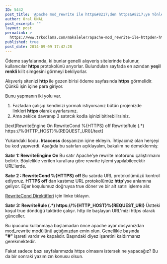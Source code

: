 ```yaml
---
ID: 5442
post_title: 'Apache mod_rewrite ile http&#8217;den https&#8217;ye Yönlendirme'
author: Oral ÜNAL
post_excerpt: ""
layout: post
permalink: >
  https://www.trkodlama.com/makaleler/apache-mod_rewrite-ile-httpden-httpsye-yonlendirme-5442.html
published: true
post_date: 2014-09-09 17:42:28
---
```

Ödeme sayfalarında, ki bunlar genelli alışveriş sitelerinde bulunur, kullanıcılar <strong>https </strong>protokolünü arıyorlar. Bulunduları sayfada en azından <b>yeşil renkli </b>kilit simgesini görmeyi bekliyorlar.

Alışveriş sitenizi <strong>http </strong>ile gezen birisi ödeme sayfasında <strong>https</strong> görmelidir. Çünkü işin içine para giriyor.

Bunu yapmanın iki yolu var.
<ol>
	<li>Fazladan çalışıp kendinizi yormak istiyorsanız bütün projenizde linkleri <strong>https </strong>olarak ayarlarsınız.</li>
	<li>Ama zekice davranıp 3 satırcık kodla işinizi bitirebilirsiniz.</li>
</ol>

[text]RewriteEngine On
RewriteCond %{HTTPS} off
RewriteRule (.*) https://%{HTTP_HOST}%{REQUEST_URI}[/text]


Yukarıdaki kodu <strong>.htaccess</strong> dosyanızın içine ekleyin. İhtiyacınız olan herşeyi bu kod yapıverdi. Aşağıda bu satırları açıklayalım, bakalım ne demeklermiş:

<strong>Satır 1: </strong><strong>RewriteEngine On
</strong>Bu satır Apache'ye rewrite motorunu çalıştırmaını belirtir. Böylelikle verilen kurallara göre rewrite işlemi yapılabilecektir URL'lerde.

<strong>Satır 2 : RewriteCond %{HTTPS} off
</strong>Bu satırda URL protokolümüzü kontrol ediyoruz. <strong>HTTPS off</strong>'dan kastımız URL protokolümüz <strong>http</strong>'yse anlamına geliyor. Eğer koşulumuz doğruysa true döner ve bir alt satırı işleme alır.

<a title="Apache Mod rewrite" href="http://httpd.apache.org/docs/2.0/mod/mod_rewrite.html" target="_blank">RewriteCond Direktifleri</a> için linke tıklayın.

<strong>Satır 3: </strong><strong>RewriteRule (.*) https://%{HTTP_HOST}%{REQUEST_URI}
</strong>Üstteki koşul true döndüğü taktirde çalışır. http ile başlayan URL'mizi https olarak günceller.

Bu ipucunu kullanmaya başlamadan önce apache ayar dosyanızdan mod_rewrite modülünü açtığınızdan emin olun. Genellikle başında <strong>"#"</strong> işareti vardır ve kapalıdır. Başındaki diyez işaretini kaldırmanız gerekmektedir.

Fakat sadece bazı sayfalarımızda https olmasını istersek ne yapacağız? Bu da bir sonraki yazımızın konusu olsun.